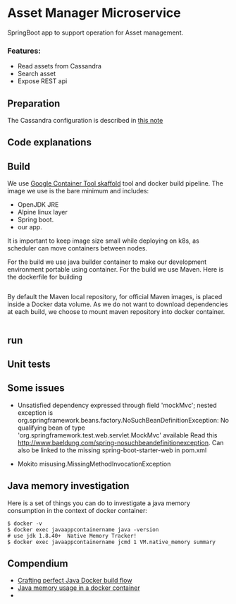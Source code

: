 # Asset Manager Microservice
SpringBoot app to support operation for Asset management.

### Features:
* Read assets from Cassandra
* Search asset
* Expose REST api

## Preparation
The Cassandra configuration is described in [this note](./docs/cassandra.md)

## Code explanations

## Build
We use [Google Container Tool skaffold](https://github.com/GoogleContainerTools/skaffold) tool and docker build pipeline. The image we use is the bare minimum and includes:
* OpenJDK JRE
* Alpine linux layer
* Spring boot.
* our app.

It is important to keep image size small while deploying on k8s, as scheduler can move containers between nodes.

For the build we use java builder container to make our development environment portable using container. For the build we use Maven.
Here is the dockerfile for building
```

```

By default the Maven local repository, for official Maven images, is placed inside a Docker data volume. As we do not want to download dependencies at each build, we choose to mount maven repository into docker container.
```
```
## run

## Unit tests


## Some issues
* Unsatisfied dependency expressed through field 'mockMvc'; nested exception is org.springframework.beans.factory.NoSuchBeanDefinitionException: No qualifying bean of type 'org.springframework.test.web.servlet.MockMvc' available
  Read this http://www.baeldung.com/spring-nosuchbeandefinitionexception.
  Can also be linked to the missing   <artifactId>spring-boot-starter-web</artifactId> in pom.xml 

* Mokito misusing.MissingMethodInvocationException

## Java memory investigation
Here is a set of things you can do to investigate a java memory consumption in the context of docker container:
```
$ docker -v
$ docker exec javaappcontainername java -version
# use jdk 1.8.40+  Native Memory Tracker!
$ docker exec javaappcontainername jcmd 1 VM.native_memory summary
```
## Compendium
* [Crafting perfect Java Docker build flow](https://codefresh.io/docker-tutorial/java_docker_pipeline)
* [Java memory usage in a docker container](http://trustmeiamadeveloper.com/2016/03/18/where-is-my-memory-java/)
*
